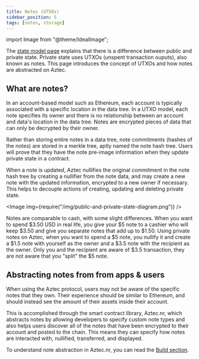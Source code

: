 ```yaml
---
title: Notes (UTXOs)
sidebar_position: 5
tags: [notes, storage]
---
```


import Image from "@theme/IdealImage";

The [state model page](./state_model.md) explains that there is a difference between public and private state. Private state uses UTXOs (unspent transaction ouputs), also known as notes. This page introduces the concept of UTXOs and how notes are abstracted on Aztec.

## What are notes?

In an account-based model such as Ethereum, each account is typically associated with a specific location in the data tree. In a UTXO model, each note specifies its owner and there is no relationship between an account and data's location in the data tree. Notes are encrypted pieces of data that can only be decrypted by their owner.

Rather than storing entire notes in a data tree, note commitments (hashes of the notes) are stored in a merkle tree, aptly named the note hash tree. Users will prove that they have the note pre-image information when they update private state in a contract.

When a note is updated, Aztec nullifies the original commitment in the note hash tree by creating a nullifier from the note data, and may create a new note with the updated information, encrypted to a new owner if necessary. This helps to decouple actions of creating, updating and deleting private state.

<Image img={require("/img/public-and-private-state-diagram.png")} />

Notes are comparable to cash, with some slight differences. When you want to spend $3.50 USD in real life, you give your $5 note to a cashier who will keep $3.50 and give you separate notes that add up to $1.50. Using private notes on Aztec, when you want to spend a $5 note, you nullify it and create a $1.5 note with yourself as the owner and a $3.5 note with the recipient as the owner. Only you and the recipient are aware of $3.5 transaction, they are not aware that you "split" the $5 note.

## Abstracting notes from from apps & users

When using the Aztec protocol, users may not be aware of the specific notes that they own. Their experience should be similar to Ethereum, and should instead see the amount of their assets inside their account.

This is accomplished through the smart contract library, Aztec.nr, which abstracts notes by allowing developers to specify custom note types and also helps users discover all of the notes that have been encrypted to their account and posted to the chain. This means they can specify how notes are interacted with, nullified, transferred, and displayed.

To understand note abstraction in Aztec.nr, you can read the [Build section](../../../developers/guides/smart_contracts/writing_contracts/notes/index.md).
